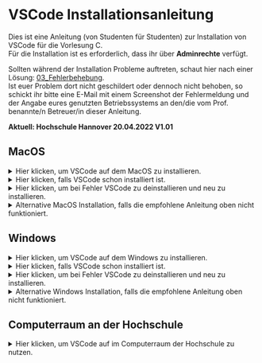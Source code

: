 # VSCode Installationsanleitung

Dies ist eine Anleitung (von Studenten für Studenten) zur Installation von VSCode für die Vorlesung C.<br />
Für die Installation ist es erforderlich, dass ihr über <b>Adminrechte</b> verfügt.<br />

Sollten während der Installation Probleme auftreten, schaut hier nach einer Lösung: [03_Fehlerbehebung](https://github.com/hshf1/VorlesungC/blob/main/VSCode/03_Fehlerbehebung.md). <br />
Ist euer Problem dort nicht geschildert oder dennoch nicht behoben, so schickt ihr bitte eine E-Mail mit einem Screenshot der Fehlermeldung und der Angabe eures genutzten Betriebssystems an den/die vom Prof. benannte/n Betreuer/in dieser Anleitung.

<b>Aktuell: Hochschule Hannover 20.04.2022 V1.01</b>

## MacOS

<details>
  <summary>Hier klicken, um VSCode auf dem MacOS zu installieren.</summary>

### Schritt 1
Wir laden VSCode für Mac herunter, indem wir auf den folgenden Link klicken:
https://code.visualstudio.com/docs?dv=osx

Danach schieben wir im Finder einfach die Datei `<Visual Studio Code.app>` in den `<Programme>` Ordner. 
  
### Schritt 2
  
Ladet die folgende Datei herunter: [installVSCode.sh.zip](https://github.com/hshf1/VorlesungC/files/8517147/installVSCode.sh.zip)

Die Datei aus diesem ZIP-Ordner schiebt ihr auf euren Schreibtisch (Desktop). <br />
<img width="401" alt="Bildschirmfoto 2022-04-17 um 05 35 45" src="https://user-images.githubusercontent.com/100713757/163699203-aff40972-d3a1-4212-ad96-71e6606950f9.png"> <br />
  
Nun öffnet ihr das Terminal <br />
<img width="566" alt="Bildschirmfoto 2022-04-17 um 05 31 43" src="https://user-images.githubusercontent.com/100713757/163699216-b1eb7dd1-ffce-4bcd-be21-1691adaf0c6b.png">
  
und gebt folgendes ein:
  
> sh ~/Desktop/installVSCode.sh
  
<img width="561" alt="Bildschirmfoto 2022-04-17 um 05 38 53" src="https://user-images.githubusercontent.com/100713757/163699298-7f71c5ab-07f6-43cd-857b-e3eb61dab502.png">

Nun werdet ihr nach eurem Passwort gefragt. <br />

<img width="561" alt="Bildschirmfoto 2022-04-17 um 05 38 59" src="https://user-images.githubusercontent.com/100713757/163699305-1b6cf156-158f-4c7c-880f-c51858000e5e.png">
  
Gebt das Passwort ein, dass ihr auch für die Anmeldung am Laptop nutzt und drückt auf Enter auf der Tastatur.
  
Am Ende sollte dann Installation beendet erscheinen. <br />
<img width="750" alt="Bildschirmfoto 2022-04-17 um 05 33 50" src="https://user-images.githubusercontent.com/100713757/163699227-a2bf91bd-3c4f-42d6-a16b-a7946f22f5c9.png">

Hiermit wäre die Installation auch schon fertig und wir können mit [Erste Schritte](https://github.com/hshf1/VorlesungC/blob/main/VSCode/02_Erste_Schritte.md) weiter machen.

  </details>
  
<details>
<summary>Hier klicken, falls VSCode schon installiert ist.</summary>
  
Das ist kein Problem, dann führe bei der oben beschriebene Installation nur Schritt 2 durch.

</details>
  
  <details>
  <summary>Hier klicken, um bei Fehler VSCode zu deinstallieren und neu zu installieren.</summary>
Falls bei der Installation oder der anschließenden Nutzung von VSCode fehler auftreten, so könnt ihr VSCode deinstallieren 
und wieder anhand der oberen Anleitung neu installieren. Wie Programme auf einem MacOS deinstalliert/gelöscht werden, ist hier erklärt:
https://support.apple.com/de-de/HT202235
    
  </details>
  
  <details>
<summary>Alternative MacOS Installation, falls die empfohlene Anleitung oben nicht funktioniert.</summary>  

### Schritt 1
Damit wir mit Visual Studio Code C programmieren können, brauchen wir einen Compiler und Debugger. 

Dazu öffnen wir den Terminal und überprüfen, ob dies bereits vorhanden ist, indem wir
> clang –version

im Terminal eingeben. Bekommen wir eine Versionsnummer angezeigt, können wir mit Schritt 2 weiter machen. Bekommen wir aber 
mit der Abfrage keine Versionsnummer angezeit, so geben wir im Terminal
> Xcode-select –install

ein und überprüfen das Ergebnis wieder mit 
> clang –version

Nun sollte eine Versionsnummer angezeigt werden und wir können mit Schritt 2 weiter machen.

### Schritt 2
Wir laden VSCode für Mac herunter, indem wir auf den folgenden Link klicken:
https://code.visualstudio.com/docs?dv=osx

Danach schieben wir im Finder einfach die Datei `<Visual Studio Code.app>` in den `<Programme>` Ordner. 

### Schritt 3
Wir öffnen als nächstes Visual Studio Code.<br />

Nun installieren wir einige Erweiterungen, in dem wir auf das Symbol mit 3+1 Quadraten auf der linken Seite klicken:

<img width="367" alt="image" src="https://user-images.githubusercontent.com/78163337/112048606-e031c480-8b4e-11eb-81a7-13dccddf3201.png">

Wir möchten die vier Extensions C/C++, Code Runner, Live Share und GitLens. Oft gibt es eine reguläre, stabile und eine Vorab-Test-Version. Man kann sich an den Downloadzahlen aus den folgenden Screenshots orientieren, um die stabile Version zu erwischen:

![image](https://user-images.githubusercontent.com/78163337/112048686-f50e5800-8b4e-11eb-871f-51418cd4aaf6.png)

![image](https://user-images.githubusercontent.com/78163337/112048709-fb9ccf80-8b4e-11eb-8c6b-92e817526a56.png)

![image](https://user-images.githubusercontent.com/78163337/112048726-00618380-8b4f-11eb-84c5-c4ed73dc9d22.png)
  
![image](https://user-images.githubusercontent.com/100713757/159911055-cba05f87-f11f-402c-bec2-1551c6098574.png)
  
### Schritt 4
  
Um die Einstellungen überall zu haben, egal wo wir die Programme speichern und von anfang an überall debuggen können, laden wir zuerst den ZIP-Ordner herunter: [SettingsMAC.zip](https://github.com/hshf1/VorlesungC/files/8498985/SettingsMAC.zip)

Nun gehe wir im Finder auf Gehe zu und gehen da auf Gehe zum Ordner.
  
![image](https://user-images.githubusercontent.com/100713757/160494364-ae34d538-8420-4e91-b3d8-b47f8dd8bf89.png)

In der Suchleichte geben wir folgende Adresse ein: 
ACHTUNG: [Platzhalter] müsst ihr zusammen mit den eckigen Klammern nach eurem Benutzernamen auf dem MacOS umbennenen. 

>  /Users/[Platzhalter]/Library/Application Support/Code/User
  
In meinem Fall ist mein Benutzername ck und sieht wie folgt dann aus:
  
![image](https://user-images.githubusercontent.com/100713757/160494625-2aace6a3-2697-4d48-8494-5722c8affd83.png)
  
In den geöffneten Ordner kopiert ihr nun die 3 Dateien aus dem aus Schritt 1 runtergeladenen ZIP-Ordner. Falls da schon Dateien mit dem selben Namen vorhanden sind, ersetzt diese einfach.
  
Nun sollten die 3 Dateien sich in diesem Ordner befinden.
  
![image](https://user-images.githubusercontent.com/100713757/160494882-73fbd31a-1ba8-4774-b266-010bd286027e.png)
  
Hiermit wäre die Installation auch schon fertig und wir können mit [Erste Schritte](https://github.com/hshf1/VorlesungC/blob/main/VSCode/02_Erste_Schritte.md) weiter machen.
  </details>

## Windows

 <details> 
<summary>Hier klicken, um VSCode auf dem Windows zu installieren.</summary> 
    
Solltet ihr bei der Installation Probleme aufgrund eures Virenscanners oder durch Windows Defender haben, so könnt ihr die alternative Installation weiter untern nutzen.
  
Ladet folgende Datei herunter und entpackt es: [installVSCode.zip](https://github.com/hshf1/VorlesungC/files/8517029/installVSCode.zip) <br />
Nun startet ihr das Programm als Administrator und folgt den Befehlen. 

Hiermit wäre die Installation auch schon fertig und wir können mit [Erste Schritte](https://github.com/hshf1/VorlesungC/blob/main/VSCode/Erste_Schritte.md) weiter machen.
</details>
    
<details>
<summary>Hier klicken, falls VSCode schon installiert ist.</summary>
  
Das ist kein Problem, führe die oben beschriebene Installationsanleitung einfach ganz normal durch.<br />
Bereits installierte Programme bleiben erhalten und nur fehlende dazu installiert.

</details>
  <details>
  <summary>Hier klicken, um bei Fehler VSCode zu deinstallieren und neu zu installieren.</summary>
Falls bei der Installation oder der anschließenden Nutzung von VSCode fehler auftreten, so könnt ihr es komplett deinstallieren und wieder anhand der oberen Anleitung neu installieren.
<br /><br />
Dafür müsst ihr diese Programme deinstallieren:

![Deinstallation](https://user-images.githubusercontent.com/100713757/159841162-32f5c2e6-24e2-4f33-a9a5-d7a18cd034ac.png)

    
Zum Schluss starten wir noch die Eingabeaufforderung (CMD) mit Adminrechten und geben folgenden Code ein:
> RMDIR /S /Q C:\ProgramData\chocolatey
    
Nun ist alles deinstalliert und gelöscht und es kann mit der Installation wieder von vorne begonnen werden.
    
  </details>
    
<details> 
<summary>Alternative Windows Installation, falls die empfohlene Anleitung oben nicht funktioniert.</summary> 
  
### Schritt 1

Wir laden den ZIP-Ordner hier runter:
[installVSCode.zip](https://github.com/hshf1/VorlesungC/files/8517088/installVSCode.zip)

Die Datei im ZIP-Ordner entpacken wir direkt in den Downloadsordner und lassen es da. Es darf nicht in einem weiteren Ordner sein!
![Schritt 1](https://user-images.githubusercontent.com/100713757/163715189-8d3b902b-be32-405e-8b38-47a029ef3ab3.png)

### Schritt 2
Wir öffnen die Eingabeaufforderung als Administrator.
  
![Schritt 2 CMD](https://user-images.githubusercontent.com/100713757/159831542-2f08c9b7-ef1c-4feb-a8a8-435d69435238.jpg)

Nun kopieren wir die folgende Zeile in das Terminal, bestätigen mit Enter und warten wieder auf den Eingabeprompt.
  
> cd %USERPROFILE%\Downloads & installVSCode.cmd
  
![Schritt 2 Code](https://user-images.githubusercontent.com/100713757/159831925-92e8b154-19cc-4aec-b434-c62facb4813f.png)

Dieses Mal kann das ein paar Minuten dauern. Sobald die Installation fertig ist, wird sich das Terminal nach 5 Sekunden selbst schließen.

Hiermit wäre die Installation auch schon fertig und wir können mit [Erste Schritte](https://github.com/hshf1/VorlesungC/blob/main/VSCode/02_Erste_Schritte.md) weiter machen.
</details>  
  
## Computerraum an der Hochschule
<!-- <details> 
<summary>Hier klicken, um VSCode auf im Computerraum der Hochschule zu nutzen.</summary> 
    
Solltet ihr bei der Installation Probleme aufgrund eures Virenscanners oder durch Windows Defender haben, so könnt ihr die alternative Installation weiter unten nutzen.
  
Ladet folgende Datei herunter und entpackt es: [installVSCodeCR.zip](https://github.com/hshf1/VorlesungC/files/8538657/installVSCodeCR.zip) <br />
Nun startet ihr das Programm und folgt den Befehlen. 

Hiermit wäre die Installation auch schon fertig und wir können mit [Erste Schritte](https://github.com/hshf1/VorlesungC/blob/main/VSCode/Erste_Schritte.md) weiter machen.
</details> -->

<details>
  <summary>Hier klicken, um VSCode auf im Computerraum der Hochschule zu nutzen.</summary>

### Schritt 1

Wir laden den ZIP-Ordner hier runter:
[installVSCodeCR.zip](https://github.com/hshf1/VorlesungC/files/8538663/installVSCodeCR.zip)

Die Datei im ZIP-Ordner entpacken wir direkt in den Downloadsordner und lassen es da. Es darf nicht in einem weiteren Ordner sein!
![Schritt 1](https://user-images.githubusercontent.com/100713757/163715189-8d3b902b-be32-405e-8b38-47a029ef3ab3.png)

### Schritt 2
Wir öffnen die Eingabeaufforderung als Administrator.
![Schritt 2 CMD](https://user-images.githubusercontent.com/100713757/163715267-52645198-8e2e-4d54-bd15-9d208b6eb2f4.png)

Nun kopieren wir die folgende Zeile in das Terminal, bestätigen mit Enter und warten wieder auf den Eingabeprompt.
  
> cd Downloads & installVSCodeCR.cmd
  
![Schritt 2 Code](https://user-images.githubusercontent.com/100713757/163715340-2e0fce0a-a461-41ef-a4cd-6a18741551d8.png)

Hiermit wäre die Installation auch schon fertig und VSCode ist nun im Computerraum nutzbar.
</details>
